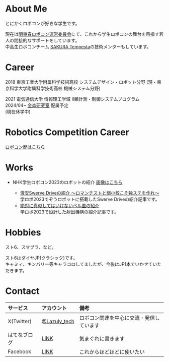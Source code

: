 # About Me

とにかくロボコンが好きな学生です。

現在は[関東春ロボコン運営委員会](https://kantouharurobo.com/unei/about-us)にて、これから学生ロボコンの舞台を目指す若人の間接的なサポートをしています。  
中高生ロボコンチーム [SAKURA Tempesta](https://sakura-tempesta.org)の技術メンターもしています。

# Career

2018 東京工業大学附属科学技術高校 システムデザイン・ロボット分野 (現・東京科学大学附属科学技術高校 機械システム分野)

2021 電気通信大学 情報理工学域 II類計測・制御システムプログラム  
2024/04~ [金森研究室](http://www.rmc.mce.uec.ac.jp/) 配属予定  
(現在休学中)

# Robotics Competition Career

[ロボコン歴はこちら](./robocon-career.html)

# Works

- NHK学生ロボコン2023のロボットの紹介
[画像はこちら](https://twitter.com/Lazuly_tech/status/1665911290844573697)

    - [激安Swerve Driveの紹介 〜ロマンチストと弱小校こそ独ステを作れ〜](https://lazuly.hatenablog.com/entry/uecsd2023)  
        学ロボ2023でぞうロボットに搭載したSwerve Driveの紹介記事です。
    - [絶対に真似してはいけないベル直の紹介](https://lazuly.hatenablog.com/entry/belt-throwing)  
        学ロボ2023で設計した射出機構の紹介記事です。

# Hobbies

スト6、スマブラ、など。

スト6はダイヤJP(クラシック)です。  
キャミィ、キンバリー等キャラコロしてましたが、今後はJP1本でいかせていただきます。

# Contact

|サービス|アカウント|備考|
|:---|:---|:---|
|X(Twitter)|[@Lazuly_tech](https://twitter.com/lazuly_tech)|ロボコン関連を中心に交流・発信しています|
|はてなブログ|[LINK](https://lazuly.hatenablog.com)|気まぐれに書きます|
|Facebook|[LINK](https://www.facebook.com/profile.php?id=100028977140855)|これからほどほどに使いたい|

